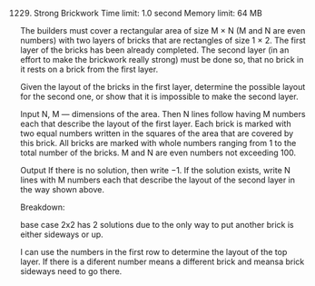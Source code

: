1229. Strong Brickwork
Time limit: 1.0 second
Memory limit: 64 MB

The builders must cover a rectangular area of size M × N (M and N are even numbers) with two layers of bricks that are rectangles of size 1 × 2. The first layer of the bricks has been already completed. The second layer (in an effort to make the brickwork really strong) must be done so, that no brick in it rests on a brick from the first layer.

Given the layout of the bricks in the first layer, determine the possible layout for the second one, or show that it is impossible to make the second layer.


Input
N, M — dimensions of the area. Then N lines follow having M numbers each that describe the layout of the first layer. Each brick is marked with two equal numbers written in the squares of the area that are covered by this brick. All bricks are marked with whole numbers ranging from 1 to the total number of the bricks. M and N are even numbers not exceeding 100.

Output
If there is no solution, then write −1. If the solution exists, write N lines with M numbers each that describe the layout of the second layer in the way shown above.

Breakdown:

base case 2x2 has 2 solutions due to the only way to put another brick is either sideways or up.

I can use the numbers in the first row to determine the layout of the top layer. If there is a diferent number means a different brick and meansa brick sideways need to go there.
